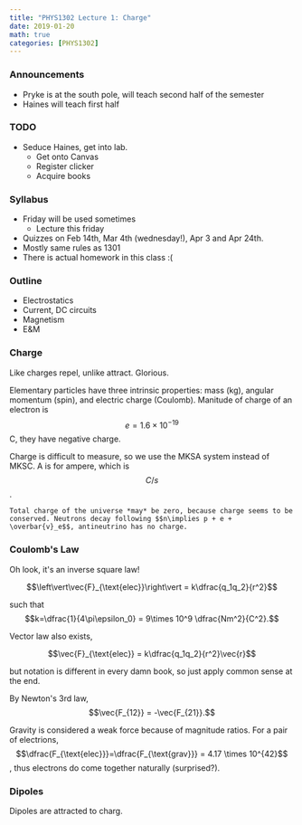 ```yaml
---
title: "PHYS1302 Lecture 1: Charge"
date: 2019-01-20
math: true 
categories: [PHYS1302]
---
```


### Announcements

- Pryke is at the south pole, will teach second half of the semester
- Haines will teach first half

### TODO

- Seduce Haines, get into lab.
    - Get onto Canvas
    - Register clicker
    - Acquire books

### Syllabus

- Friday will be used sometimes
    - Lecture this friday
- Quizzes on Feb 14th, Mar 4th (wednesday!), Apr 3 and Apr 24th.
- Mostly same rules as 1301
- There is actual homework in this class :(

### Outline

- Electrostatics
- Current, DC circuits
- Magnetism
- E&M

### Charge

Like charges repel, unlike attract. Glorious.

Elementary particles have three intrinsic properties: mass (kg), angular momentum (spin), and electric charge (Coulomb). Manitude of charge of an electron is $$e=1.6\times 10^{-19}$$ C, they have negative charge.

Charge is difficult to measure, so we use the MKSA system instead of MKSC. A is for ampere, which is $$C/s$$.

    Total charge of the universe *may* be zero, because charge seems to be conserved. Neutrons decay following $$n\implies p + e + \overbar{v}_e$$, antineutrino has no charge.


### Coulomb's Law

Oh look, it's an inverse square law!

$$\left\vert\vec{F}_{\text{elec}}\right\vert = k\dfrac{q_1q_2}{r^2}$$

such that $$k=\dfrac{1}{4\pi\epsilon_0} = 9\times 10^9 \dfrac{Nm^2}{C^2}.$$

Vector law also exists, 

$$\vec{F}_{\text{elec}} = k\dfrac{q_1q_2}{r^2}\vec{r}$$

but notation is different in every damn book, so just apply common sense at the end.

By Newton's 3rd law, $$\vec{F_{12}} = -\vec{F_{21}}.$$

Gravity is considered a weak force because of magnitude ratios. For a pair of electrions, $$\dfrac{F_{\text{elec}}}=\dfrac{F_{\text{grav}}} = 4.17 \times 10^{42}$$, thus electrons do come together naturally (surprised?).

### Dipoles

Dipoles are attracted to charg.
